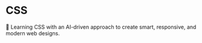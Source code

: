 # CSS
🎨 Learning CSS with an AI-driven approach to create smart, responsive, and modern web designs.
